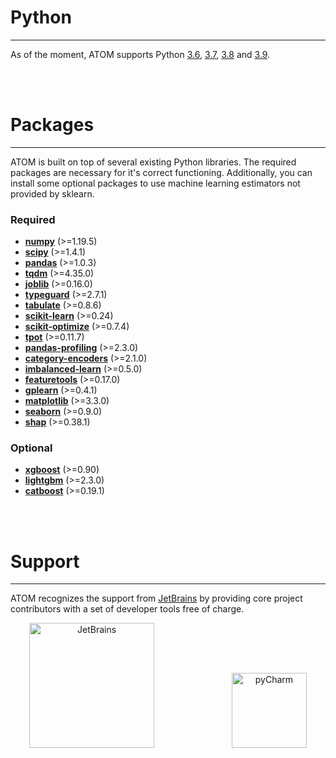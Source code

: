 # Python
--------

As of the moment, ATOM supports Python
[3.6](https://www.python.org/downloads/release/python-360/),
[3.7](https://www.python.org/downloads/release/python-370/),
[3.8](https://www.python.org/downloads/release/python-380/) and
[3.9](https://www.python.org/downloads/release/python-390/).

<br><br>


# Packages
----------

ATOM is built on top of several existing Python libraries. The required packages are
 necessary for it's correct functioning. Additionally, you can install some optional
 packages to use machine learning estimators not provided by sklearn.

### Required

* **[numpy](https://numpy.org/)** (>=1.19.5)
* **[scipy](https://www.scipy.org/)** (>=1.4.1)
* **[pandas](https://pandas.pydata.org/)** (>=1.0.3)
* **[tqdm](https://tqdm.github.io/)** (>=4.35.0)
* **[joblib](https://joblib.readthedocs.io/en/latest/)** (>=0.16.0)
* **[typeguard](https://typeguard.readthedocs.io/en/latest/)** (>=2.7.1)
* **[tabulate](https://github.com/astanin/python-tabulate)** (>=0.8.6)
* **[scikit-learn](https://scikit-learn.org/stable/)** (>=0.24)
* **[scikit-optimize](https://scikit-optimize.github.io/stable/)** (>=0.7.4)
* **[tpot](http://epistasislab.github.io/tpot/)** (>=0.11.7)
* **[pandas-profiling](https://pandas-profiling.github.io/pandas-profiling/docs/)** (>=2.3.0)
* **[category-encoders](https://contrib.scikit-learn.org/categorical-encoding/index.html)** (>=2.1.0)
* **[imbalanced-learn](https://imbalanced-learn.readthedocs.io/en/stable/api.html)** (>=0.5.0)
* **[featuretools](https://www.featuretools.com/)** (>=0.17.0)
* **[gplearn](https://gplearn.readthedocs.io/en/stable/index.html)** (>=0.4.1)
* **[matplotlib](https://matplotlib.org/)** (>=3.3.0)
* **[seaborn](https://seaborn.pydata.org/)** (>=0.9.0)
* **[shap](https://github.com/slundberg/shap/)** (>=0.38.1)

### Optional

* **[xgboost](https://xgboost.readthedocs.io/en/latest/)** (>=0.90)
* **[lightgbm](https://lightgbm.readthedocs.io/en/latest/)** (>=2.3.0)
* **[catboost](https://catboost.ai/docs/concepts/about.html)** (>=0.19.1)


<br><br>

# Support
---------

ATOM recognizes the support from [JetBrains](http://www.jetbrains.com) by providing
 core project contributors with a set of developer tools free of charge.

<div align="center">
    <a href="http://www.jetbrains.com"><img src="../img/jetbrains.png" alt="JetBrains" height="200" width="200" style="margin-right:120px"/></a>
    <a href="https://www.jetbrains.com/pycharm/"><img src="../img/pycharm.png" alt="pyCharm" height="120" width="120"/></a>
</div>
